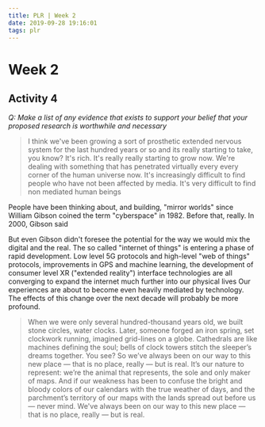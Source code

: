 ```yaml
---
title: PLR | Week 2
date: 2019-09-28 19:16:01
tags: plr
---
```


# Week 2

## Activity 4

*Q: Make a list of any evidence that exists to support your belief that your proposed research is worthwhile and necessary*

  >I think we've been growing a sort of prosthetic extended nervous system for the last hundred years or so and its really starting to take, you know? It's rich. It's really really starting to grow now. We're dealing with something that has penetrated virtually every every corner of the human universe now. It's increasingly difficult to find people who have not been affected by media. It's very difficult to find non mediated human beings

People have been thinking about, and building, "mirror worlds" since William Gibson coined the term "cyberspace" in 1982. Before that, really. In 2000, Gibson said


But even Gibson didn't foresee the potential for the way we would mix the digital and the real.  The so called "internet of things" is entering a phase of rapid development. Low level 5G protocols and high-level "web of things" protocols, improvements in GPS and machine learning, the development of consumer level XR ("extended reality") interface technologies are all converging to expand the internet much further into our physical lives
Our experiences are about to become even heavily mediated by technology. The effects of this change over the next decade will probably be more profound.

  >When we were only several hundred-thousand years old, we built stone circles, water clocks. Later, someone forged an iron spring, set clockwork running, imagined grid-lines on a globe. Cathedrals are like machines defining the soul; bells of clock towers stitch the sleeper’s dreams together. You see? So we’ve always been on our way to this new place ― that is no place, really ― but is real. It’s our nature to represent: we’re the animal that represents, the sole and only maker of maps. And if our weakness has been to confuse the bright and bloody colors of our calendars with the true weather of days, and the parchment’s territory of our maps with the lands spread out before us ― never mind. We've always been on our way to this new place ― that is no place, really ― but is real.




